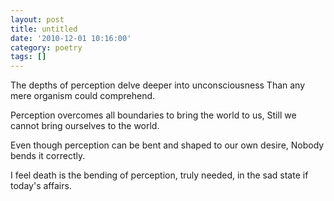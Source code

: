 ```yaml
---
layout: post
title: untitled
date: '2010-12-01 10:16:00'
category: poetry
tags: []
---
```


The depths of perception
delve deeper into unconsciousness
Than any mere organism
could comprehend.

Perception overcomes all boundaries
to bring the world to us,
Still we cannot bring ourselves
to the world.

Even though perception can be
bent and shaped to our own desire,
Nobody bends it correctly.

I feel death is the bending of perception,
truly needed,
in the sad state if today's affairs.
